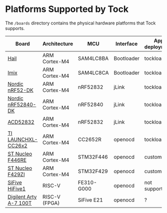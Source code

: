 Platforms Supported by Tock
===========================

The `/boards` directory contains the physical hardware platforms
that Tock supports.

| Board                                             | Architecture  | MCU        | Interface  | App deployment |
|---------------------------------------------------|---------------|------------|------------|----------------|
| [Hail](hail/README.md)                            | ARM Cortex-M4 | SAM4LC8BA  | Bootloader | tockloader     |
| [Imix](imix/README.md)                            | ARM Cortex-M4 | SAM4LC8CA  | Bootloader | tockloader     |
| [Nordic nRF52-DK](nordic/nrf52dk/README.md)       | ARM Cortex-M4 | nRF52832   | jLink      | tockloader     |
| [Nordic nRF52840-DK](nordic/nrf52840dk/README.md) | ARM Cortex-M4 | nRF52840   | jLink      | tockloader     |
| [ACD52832](acd52832/README.md)                    | ARM Cortex-M4 | nRF52832   | jLink      | tockloader     |
| [TI LAUNCHXL-CC26x2](launchxl/README.md)          | ARM Cortex-M4 | CC2652R    | openocd    | tockloader     |
| [ST Nucleo F446RE](nucleo_f446re/README.md)       | ARM Cortex-M4 | STM32F446  | openocd    | custom         |
| [ST Nucleo F429ZI](nucleo_f429zi/README.md)       | ARM Cortex-M4 | STM32F429  | openocd    | custom         |
| [SiFive HiFive1](hifive1/README.md)               | RISC-V        | FE310-G000 | openocd    | not supported  |
| [Digilent Arty A-7 100T](arty-e21/README.md)      | RISC-V (FPGA) | SiFive E21 | openocd    | ?              |

